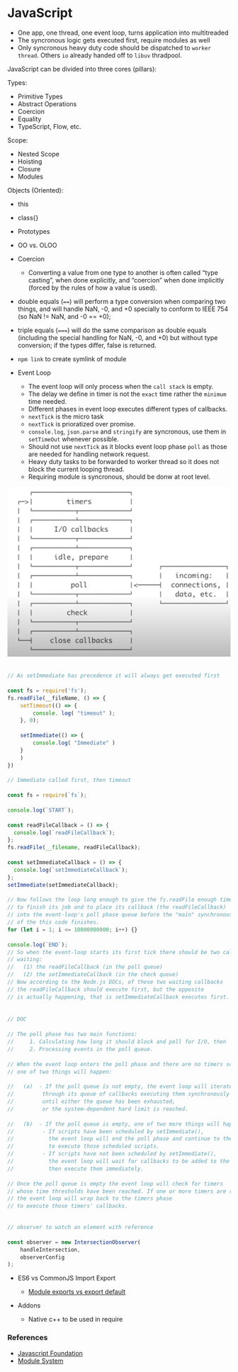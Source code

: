 # JavaScript

- One app, one thread, one event loop, turns application into multitreaded
- The syncronous logic gets executed first, require modules as well
- Only syncronous heavy duty code should be dispatched to `worker thread`. Others `io` already handed off to `libuv` thradpool.

JavaScript can be divided into three cores (pillars):

Types:
- Primitive Types
- Abstract Operations
- Coercion
- Equality
- TypeScript, Flow, etc.

Scope:
- Nested Scope
- Hoisting
- Closure
- Modules

Objects (Oriented):
- this
- class{}
- Prototypes
- OO vs. OLOO

- Coercion
    - Converting a value from one type to another is often called “type casting”, when done explicitly, and “coercion” when done implicitly (forced by the rules of how a value is used).

- double equals (`==`) will perform a type conversion when comparing two things, and will handle NaN, -0, and +0 specially to conform to IEEE 754 (so NaN != NaN, and -0 == +0);

- triple equals (`===`) will do the same comparison as double equals (including the special handling for NaN, -0, and +0) but without type conversion; if the types differ, false is returned.

- `npm link` to create symlink of module

- Event Loop   
    - The event loop will only process when the `call stack` is empty.
    - The delay we define in timer is not the `exact` time rather the `minimum` time needed.
    - Different phases in event loop executes different types of callbacks.
    - `nextTick` is the micro task
    - `nextTick` is prioratized over promise.
    - `console.log`, `json.parse` and `stringify` are syncronous, use them in `setTimeOut` whenever possible.
    - Should not use `nextTick` as it blocks event loop phase `poll` as those are needed for handling network request.
    - Heavy duty tasks to be forwarded to worker thread so it does not block the current looping thread.
    - Requiring module is syncronous, should be donw at root level.

![](./screen/Event%20Loop%20Phases.png)

```js

// As setImmediate has precedence it will always get executed first

const fs = require('fs');
fs.readFile(__fileName, () => {
    setTimeout(() => {
        console. log( "timeout" );
    }, 0);

    setImmediate(() => {
        console.log( "Immediate" )
    }
    )
})

// Immediate called first, then timeout

const fs = require(`fs`);

console.log(`START`);

const readFileCallback = () => {
  console.log(`readFileCallback`);
};
fs.readFile(__filename, readFileCallback);

const setImmediateCallback = () => {
  console.log(`setImmediateCallback`);
};
setImmediate(setImmediateCallback);

// Now follows the loop long enough to give the fs.readFile enough time
// to finish its job and to place its callback (the readFileCallback)
// into the event-loop's poll phase queue before the "main" synchronous part
// of the this code finishes.
for (let i = 1; i <= 10000000000; i++) {}

console.log(`END`);
// So when the event-loop starts its first tick there should be two callbacks
// waiting:
//   (1) the readFileCallback (in the poll queue)
//   (2) the setImmediateCallback (in the check queue)
// Now according to the Node.js DOCs, of these two waiting callbacks
// the readFileCallback should execute first, but the opposite
// is actually happening, that is setImmediateCallback executes first.


// DOC

// The poll phase has two main functions:
//     1. Calculating how long it should block and poll for I/O, then
//     2. Processing events in the poll queue.

// When the event loop enters the poll phase and there are no timers scheduled,
// one of two things will happen:

//   (a)  - If the poll queue is not empty, the event loop will iterate
//         through its queue of callbacks executing them synchronously
//         until either the queue has been exhausted,
//         or the system-dependent hard limit is reached.

//   (b)  - If the poll queue is empty, one of two more things will happen:
//         - If scripts have been scheduled by setImmediate(),
//           the event loop will end the poll phase and continue to the check phase
//           to execute those scheduled scripts.
//         - If scripts have not been scheduled by setImmediate(),
//           the event loop will wait for callbacks to be added to the queue,
//           then execute them immediately.

// Once the poll queue is empty the event loop will check for timers
// whose time thresholds have been reached. If one or more timers are ready,
// the event loop will wrap back to the timers phase
// to execute those timers' callbacks.

```

```js

// observer to watch an element with reference

const observer = new IntersectionObserver(
    handleIntersection,
    observerConfig
);
```

- ES6 vs CommonJS Import Export
    - [Module exports vs export default](https://stackoverflow.com/questions/40294870/module-exports-vs-export-default-in-node-js-and-es6)

- Addons
    - Native c++ to be used in require

### References
- [Javascript Foundation](https://github.com/farnaz-kakhsaz/Deep-JavaScript-Foundations/blob/master/README.md)
- [Module System](https://auth0.com/blog/javascript-module-systems-showdown/)